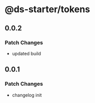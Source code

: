 # @ds-starter/tokens

## 0.0.2

### Patch Changes

- updated build

## 0.0.1

### Patch Changes

- changelog init
